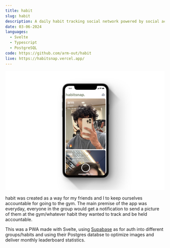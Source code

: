 ```yaml
---
title: habit
slug: habit
description: A daily habit tracking social network powered by social accountability
date: 03-06-2024
languages:
  - Svelte
  - Typescript
  - PostgreSQL
code: https://github.com/arm-out/habit
live: https://habitsnap.vercel.app/
---
```


![habit header](images/habit/header.png)

habit was created as a way for my friends and I to keep ourselves accountable for going to the gym. The main premise of the app was everyday, everyone in the group would get a notification to send a picture of them at the gym/whatever habit they wanted to track and be held accountable.

This was a PWA made with Svelte, using [Supabase](https://supabase.com/) as for auth into different groups/habits and using their Postgres databse to optimize images and deliver monthly leaderboard statistics.
